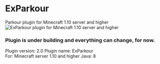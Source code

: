# ExParkour
Parkour plugin for Minecraft 1.10 server and higher
<br/>
<img src="http://i.imgur.com/OYn59lI.png" alt="ExParkour plugin for Minecraft 1.10 server and higher"/>
<br/>
### Plugin is under building and everything can change, for now.
Plugin version: 2.0
Plugin name: ExParkour
<br/>
For: Minecraft server 1.10 and higher
Java: 8
